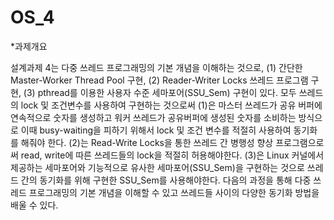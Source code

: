 # OS_4
*과제개요

설계과제 4는 다중 쓰레드 프로그래밍의 기본 개념을 이해하는 것으로, (1) 간단한 Master-Worker Thread Pool 구현, (2) Reader-Writer Locks 쓰레드 프로그램 구현, (3) pthread를 이용한 사용자 수준 세마포어(SSU_Sem) 구현이 있다. 모두 쓰레드의 lock 및 조건변수를 사용하여 구현하는 것으로써 (1)은 마스터 쓰레드가 공유 버퍼에 연속적으로 숫자를 생성하고 워커 쓰레드가 공유버퍼에 생성된 숫자를 소비하는 방식으로 이때 busy-waiting을 피하기 위해서 lock 및 조건 변수를 적절히 사용하여 동기화를 해줘야 한다. (2)는 Read-Write Locks을 통한 쓰레드 간 병행성 향상 프로그램으로써 read, write에 따른 쓰레드들의 lock을 적절히 허용해야한다. (3)은 Linux 커널에서 제공하는 세마포어와 기능적으로 유사한 세마포어(SSU_Sem)을 구현하는 것으로 쓰레드 간의 동기화를 위해 구현한 SSU_Sem를 사용해야한다. 다음의 과정을 통해 다중 쓰레드 프로그래밍의 기본 개념을 이해할 수 있고 쓰레드들 사이의 다양한 동기화 방법을 배울 수 있다. 
